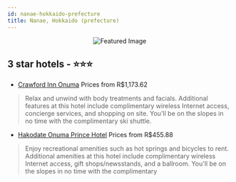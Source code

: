 ```yaml
---
id: nanae-hokkaido-prefecture
title: Nanae, Hokkaido (prefecture)
---
```


<center><img src="https://i.travelapi.com/hotels/16000000/15750000/15744200/15744131/a02d82b2_z.jpg" alt="Featured Image" /></center>


##  3 star hotels - ⭐️⭐️⭐️

-    [Crawford Inn Onuma](https://us.hurb.com/hotels/nanae/crawford-inn-onuma-JNP-JP164682?cmp=18055) Prices from R$1,173.62
   > Relax and unwind with body treatments and facials. Additional features at this hotel include complimentary wireless Internet access, concierge services, and shopping on site. You'll be on the slopes in no time with the complimentary ski shuttle.
-    [Hakodate Onuma Prince Hotel](https://us.hurb.com/hotels/nanae/hakodate-onuma-prince-hotel-JNP-JP092160?cmp=18055) Prices from R$455.88
   > Enjoy recreational amenities such as hot springs and bicycles to rent. Additional amenities at this hotel include complimentary wireless Internet access, gift shops/newsstands, and a ballroom. You'll be on the slopes in no time with the complimentary
